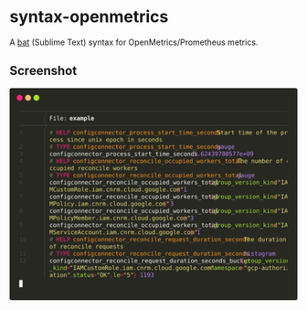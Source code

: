 # syntax-openmetrics
A [bat](https://github.com/sharkdp/bat) (Sublime Text) syntax for OpenMetrics/Prometheus metrics.

## Screenshot

![screenshot](./screenshot.svg)

